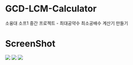 # GCD-LCM-Calculator
소융대 소프1 중간 프로젝트 - 최대공약수 최소공배수 계산기 만들기

# ScreenShot
<div>
  <img src = "https://user-images.githubusercontent.com/55117706/100207965-8841d300-2f4b-11eb-8fe9-201469b8f631.png">
  <img src = "https://user-images.githubusercontent.com/55117706/100207753-4ca70900-2f4b-11eb-8c62-206d20c7e427.png">
  <img src = "https://user-images.githubusercontent.com/55117706/100207855-69dbd780-2f4b-11eb-9b79-a622df1443f6.png">
<div>
